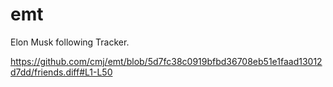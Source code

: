 # emt
Elon Musk following Tracker.

https://github.com/cmj/emt/blob/5d7fc38c0919bfbd36708eb51e1faad13012d7dd/friends.diff#L1-L50
